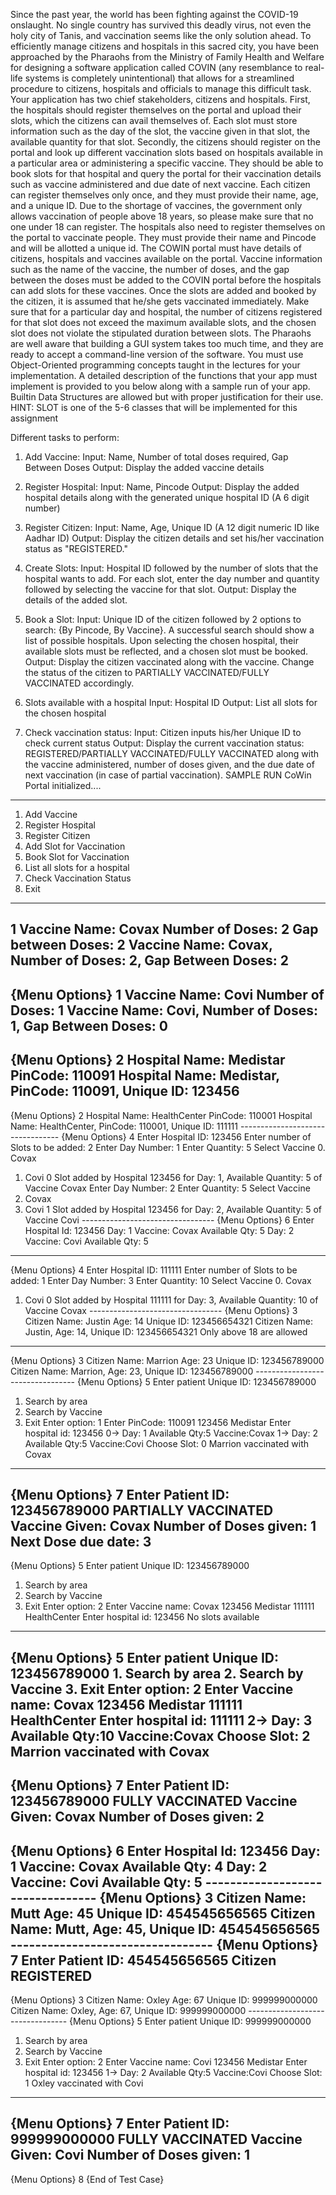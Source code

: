 Since the past year, the world has been fighting against the COVID-19 onslaught. No single country has survived this deadly virus, not even the holy city of Tanis, and vaccination seems like the only solution ahead. To efficiently manage citizens and hospitals in this sacred city, you have been approached by the Pharaohs from the Ministry of Family Health and Welfare for designing a software application called COVIN (any resemblance to real-life systems is completely unintentional) that allows for a streamlined procedure to citizens, hospitals and officials to manage this difficult task. 
Your application has two chief stakeholders, citizens and hospitals. First, the hospitals should register themselves on the portal and upload their slots, which the citizens can avail themselves of. Each slot must store information such as the day of the slot, the vaccine given in that slot, the available quantity for that slot. Secondly, the citizens should register on the portal and look up different vaccination slots based on hospitals available in a particular area or administering a specific vaccine. They should be able to book slots for that hospital and query the portal for their vaccination details such as vaccine administered and due date of next vaccine. 
Each citizen can register themselves only once, and they must provide their name, age, and a unique ID. Due to the shortage of vaccines, the government only allows vaccination of people above 18 years, so please make sure that no one under 18 can register. The hospitals also need to register themselves on the portal to vaccinate people. They must provide their name and Pincode and will be allotted a unique id. 
The COWIN portal must have details of citizens, hospitals and vaccines available on the portal. Vaccine information such as the name of the vaccine, the number of doses, and the gap between the doses must be added to the COVIN portal before the hospitals can add slots for these vaccines. Once the slots are added and booked by the citizen, it is assumed that he/she gets vaccinated immediately. Make sure that for a particular day and hospital, the number of citizens registered for that slot does not exceed the maximum available slots, and the chosen slot does not violate the stipulated duration between slots. 
The Pharaohs are well aware that building a GUI system takes too much time, and they are ready to accept a command-line version of the software. You must use Object-Oriented programming concepts taught in the lectures for your implementation. A detailed description of the functions that your app must implement is provided to you below along with a sample run of your app.
Builtin Data Structures are allowed but with proper justification for their use. HINT: SLOT is one of the 5-6 classes that will be implemented for this assignment

Different tasks to perform: 

1. Add Vaccine: 
Input: Name, Number of total doses required, Gap Between Doses 
Output: Display the added vaccine details 

2. Register Hospital: 
Input: Name, Pincode 
Output: Display the added hospital details along with the generated unique hospital ID (A 6 digit number) 

3. Register Citizen: 
Input: Name, Age, Unique ID (A 12 digit numeric ID like Aadhar ID) 
Output: Display the citizen details and set his/her vaccination status as "REGISTERED." 

4. Create Slots: 
Input: Hospital ID followed by the number of slots that the hospital wants to add. For each slot, enter the day number and quantity followed by selecting the vaccine for that slot. 
Output: Display the details of the added slot. 

5. Book a Slot: 
Input: Unique ID of the citizen followed by 2 options to search: {By Pincode, By Vaccine}. A successful search should show a list of possible hospitals. Upon selecting the chosen hospital, their available slots must be reflected, and a chosen slot must be booked. 
Output: Display the citizen vaccinated along with the vaccine. Change the status of the citizen to PARTIALLY VACCINATED/FULLY VACCINATED accordingly. 

6. Slots available with a hospital 
Input: Hospital ID 
Output: List all slots for the chosen hospital

7. Check vaccination status: 
Input: Citizen inputs his/her Unique ID to check current status 
Output: Display the current vaccination status: REGISTERED/PARTIALLY VACCINATED/FULLY VACCINATED along with the vaccine administered, number of doses given, and the due date of next vaccination (in case of partial vaccination). 
SAMPLE RUN 
CoWin Portal initialized.... 
--------------------------------- 
1. Add Vaccine 
2. Register Hospital 
3. Register Citizen 
4. Add Slot for Vaccination 
5. Book Slot for Vaccination 
6. List all slots for a hospital 
7. Check Vaccination Status 
8. Exit 
--------------------------------- 
1 
Vaccine Name: Covax 
Number of Doses: 2 
Gap between Doses: 2 
Vaccine Name: Covax, Number of Doses: 2, Gap Between Doses: 2 
--------------------------------- 
{Menu Options} 
1 
Vaccine Name: Covi 
Number of Doses: 1 
Vaccine Name: Covi, Number of Doses: 1, Gap Between Doses: 0 
--------------------------------- 
{Menu Options} 
2 
Hospital Name: Medistar 
PinCode: 110091 
Hospital Name: Medistar, PinCode: 110091, Unique ID: 123456 
--------------------------------- 
{Menu Options} 
2 
Hospital Name: HealthCenter 
PinCode: 110001
Hospital Name: HealthCenter, PinCode: 110001, Unique ID: 111111 --------------------------------- 
{Menu Options} 
4 
Enter Hospital ID: 123456 
Enter number of Slots to be added: 2 
Enter Day Number: 1 
Enter Quantity: 5 
Select Vaccine 
0. Covax 
1. Covi 
0 
Slot added by Hospital 123456 for Day: 1, Available Quantity: 5 of Vaccine Covax Enter Day Number: 2 
Enter Quantity: 5 
Select Vaccine 
0. Covax 
1. Covi 
1 
Slot added by Hospital 123456 for Day: 2, Available Quantity: 5 of Vaccine Covi --------------------------------- 
{Menu Options} 
6 
Enter Hospital Id: 123456 
Day: 1 Vaccine: Covax Available Qty: 5 
Day: 2 Vaccine: Covi Available Qty: 5 
--------------------------------- 
{Menu Options} 
4 
Enter Hospital ID: 111111 
Enter number of Slots to be added: 1 
Enter Day Number: 3 
Enter Quantity: 10 
Select Vaccine 
0. Covax 
1. Covi 
0 
Slot added by Hospital 111111 for Day: 3, Available Quantity: 10 of Vaccine Covax ---------------------------------
{Menu Options} 
3 
Citizen Name: Justin 
Age: 14 
Unique ID: 123456654321 
Citizen Name: Justin, Age: 14, Unique ID: 123456654321 Only above 18 are allowed 
--------------------------------- 
{Menu Options} 
3 
Citizen Name: Marrion 
Age: 23 
Unique ID: 123456789000 
Citizen Name: Marrion, Age: 23, Unique ID: 123456789000 --------------------------------- 
{Menu Options} 
5 
Enter patient Unique ID: 123456789000 
1. Search by area 
2. Search by Vaccine 
3. Exit 
Enter option: 1 
Enter PinCode: 110091 
123456 Medistar 
Enter hospital id: 123456 
0-> Day: 1 Available Qty:5 Vaccine:Covax 
1-> Day: 2 Available Qty:5 Vaccine:Covi 
Choose Slot: 0 
Marrion vaccinated with Covax 
--------------------------------- 
{Menu Options} 
7 
Enter Patient ID: 123456789000 
PARTIALLY VACCINATED 
Vaccine Given: Covax 
Number of Doses given: 1 
Next Dose due date: 3 
--------------------------------- 
{Menu Options} 
5 
Enter patient Unique ID: 123456789000
1. Search by area 
2. Search by Vaccine 
3. Exit 
Enter option: 2 
Enter Vaccine name: Covax 
123456 Medistar 
111111 HealthCenter 
Enter hospital id: 123456 
No slots available 
--------------------------------- 
{Menu Options} 
5 
Enter patient Unique ID: 123456789000 1. Search by area 
2. Search by Vaccine 
3. Exit 
Enter option: 2 
Enter Vaccine name: Covax 
123456 Medistar 
111111 HealthCenter 
Enter hospital id: 111111 
2-> Day: 3 Available Qty:10 Vaccine:Covax Choose Slot: 2 
Marrion vaccinated with Covax 
--------------------------------- 
{Menu Options} 
7 
Enter Patient ID: 123456789000 FULLY VACCINATED 
Vaccine Given: Covax 
Number of Doses given: 2 
--------------------------------- 
{Menu Options} 
6 
Enter Hospital Id: 123456 
Day: 1 Vaccine: Covax Available Qty: 4 Day: 2 Vaccine: Covi Available Qty: 5 --------------------------------- 
{Menu Options} 
3 
Citizen Name: Mutt
Age: 45 
Unique ID: 454545656565 
Citizen Name: Mutt, Age: 45, Unique ID: 454545656565 --------------------------------- 
{Menu Options} 
7 
Enter Patient ID: 454545656565 
Citizen REGISTERED 
--------------------------------- 
{Menu Options} 
3 
Citizen Name: Oxley 
Age: 67 
Unique ID: 999999000000 
Citizen Name: Oxley, Age: 67, Unique ID: 999999000000 --------------------------------- 
{Menu Options} 
5 
Enter patient Unique ID: 999999000000 
1. Search by area 
2. Search by Vaccine 
3. Exit 
Enter option: 2 
Enter Vaccine name: Covi 
123456 Medistar 
Enter hospital id: 123456 
1-> Day: 2 Available Qty:5 Vaccine:Covi 
Choose Slot: 1 
Oxley vaccinated with Covi 
--------------------------------- 
{Menu Options} 
7 
Enter Patient ID: 999999000000 
FULLY VACCINATED 
Vaccine Given: Covi 
Number of Doses given: 1 
--------------------------------- 
{Menu Options} 
8 
{End of Test Case}
